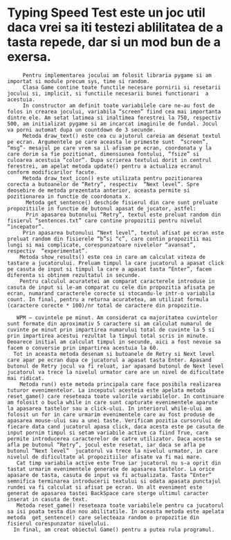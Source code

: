 #   Typing Speed Test este un  joc util daca vrei sa iti testezi ablilitatea de a tasta repede, dar si un mod bun de a exersa.

         Pentru implementarea jocului am folosit libraria pygame si am importat si module precum sys, time si random.
         Clasa Game contine toate functile necesare pornirii si resetarii jocului si, implicit, si functiile necesarii bunei functionari  a acestuia.
         In constructor am definit toate variabilele care ne-au fost de folos in crearea jocului, variabila “screen” fiind cea mai importanta dintre ele. Am setat latimea si inaltimea ferestrei la 750, respectiv 500, am initializat pygame si am incarcat imaginile de fundal. Jocul va porni automat dupa un countdown de 3 secunde.
         Metoda draw_text() este cea cu ajutorul careia am desenat textul pe ecran. Argumentele pe care aceasta le primeste sunt  “screen”, “msg”- mesajul pe care vrem sa il afisam pe ecran, coordonata y la care dorim sa fie pozitionat, dimensiunea fontului, “fsize” si culoarea acestuia “color”. Dupa scrierea textului dorit in centrul ferestrei, am apelat metoda update() pentru a actualiza ecranul conform modificarilor facute.
         Metoda draw_text_icon() este utilizata pentru pozitionarea corecta a butoanelor de “Retry”, respectiv  “Next level”. Spre deosebire de metoda prezentata anterior, aceasta permite si pozitionarea in functie de coordonata x.
          Metoda get_sentence() deschide fisierul din care sunt preluate propozitiile in functie de butonul apasat de jucator, astfel: 
          Prin apasarea butonului “Retry”, textul este preluat random din fisierul “sentences.txt” care contine propozitii pentru nivelul “incepator”.
         Prin apasarea butonului “Next level”, textul afisat pe ecran este preluat random din fisierele “b”si “c”, care contin propozitii mai lungi si mai complicate, corespunzatoare nivelelor “avansat”, respectiv  “experimentat”.
        Metoda show_results() este cea in care am calculat viteza de tastare a jucatorului. Preluam timpul la care jucatorul a apasat click pe casuta de input si timpul la care a apasat tasta “Enter”, facem diferenta si obtinem rezultatul in secunde. 
        Pentru calculul acuratetei am comparat caracterele introduse in casuta de input si le-am comparat cu cele din propozitia afisata pe ecran, numarand caracterele corecte si stocandu-le intr-o variabila count. In final, pentru a returna acuratetea, am utilizat formula (caractere corecte * 100)/nr total de caractere din propozitie.

       WPM – cuvintele pe minut. Am considerat ca majoritatea cuvintelor sunt formate din aproximativ 5 caractere si am calculat numarul de cuvinte pe minut prin impartirea numarului total de cuvinte la 5 si prin impartirea acestui rezultat la timpul total scris in minute. Deoarece initial am calculat timpul in secunde, aici a fost nevoie sa facem o conversie prin impartirea acestuia la 60.
      Tot in aceasta metoda desenam si butoanele de Retry si Next level care apar pe ecran dupa ce jucatorul a apasat tasta Enter. Apasand butonul de Retry jocul va fi reluat, iar apasand butonul de Next level jucatorul va trece la nivelul urmator care are un nivel de dificultate mai ridicat.
        Metoda run() este metoda principala care face posibila realizarea tuturor evenimentelor. La inceputul acesteia este apelata metoda reset_game() care reseteaza toate valorile variabilelor. In continuare am folosit o bucla while in care sunt capturate evenimentele aparute la apasarea tastelor sau a click-ului. In interiorul while-ului am folosit un for in care urmarim evenimentele care au fost produse de apasarea mouse-ului sau a unei taste. Verificam pozitia cursorului de fiecare data cand jucatorul apasa click, daca acesta este pe casuta de input pornim timpul si setam variabile active ca fiind True, care permite introducerea caracterelor de catre utilizator. Daca acesta se afla pe butonul “Retry”, jocul este resetat, iar daca se afla pe butonul “Next level”  jucatorul va trece la nivelul urmator, in care nivelul de dificultate al propozitiilor afisate va fi mai mare.
       Cat timp variabila active este True iar jucatorul nu s-a oprit din tastat urmarim evenimentele generate de apasarea tastelor. La orice apasare de tasta, casuta de input va fi actualizata. Tasta “Enter” semnifica terminarea introducerii textului si odata apasata punctajul rundei va fi calculat si afisat pe ecran. Un alt eveniment este generat de apasarea tastei BackSpace care sterge ultimul caracter inserat in casuta de text.
       Metoda reset_game() reseteaza toate variabilele pentru ca jucatorul sa isi poata testa din nou abilitatile. In aceasta metoda este apelata metoda  get_sentence() care selecteaza random o propozitie din fisierul corespunzator nivelului. 
      In final, am creat obiectul Game() pentru a putea rula programul.

